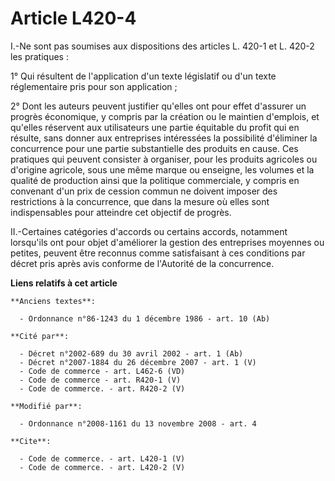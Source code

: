 # Article L420-4

I.-Ne sont pas soumises aux dispositions des articles L. 420-1 et L. 420-2 les pratiques : 

1° Qui résultent de l'application d'un texte législatif ou d'un texte réglementaire pris pour son application ; 

2° Dont les auteurs peuvent justifier qu'elles ont pour effet d'assurer un progrès économique, y compris par la création ou
le maintien d'emplois, et qu'elles réservent aux utilisateurs une partie équitable du profit qui en résulte, sans donner aux
entreprises intéressées la possibilité d'éliminer la concurrence pour une partie substantielle des produits en cause. Ces
pratiques qui peuvent consister à organiser, pour les produits agricoles ou d'origine agricole, sous une même marque ou
enseigne, les volumes et la qualité de production ainsi que la politique commerciale, y compris en convenant d'un prix de
cession commun ne doivent imposer des restrictions à la concurrence, que dans la mesure où elles sont indispensables pour
atteindre cet objectif de progrès. 

II.-Certaines catégories d'accords ou certains accords, notamment lorsqu'ils ont pour objet d'améliorer la gestion des
entreprises moyennes ou petites, peuvent être reconnus comme satisfaisant à ces conditions par décret pris après avis
conforme de l'Autorité de la concurrence.

**Liens relatifs à cet article**

	**Anciens textes**:

	  - Ordonnance n°86-1243 du 1 décembre 1986 - art. 10 (Ab)

	**Cité par**:

	  - Décret n°2002-689 du 30 avril 2002 - art. 1 (Ab)
	  - Décret n°2007-1884 du 26 décembre 2007 - art. 1 (V)
	  - Code de commerce - art. L462-6 (VD)
	  - Code de commerce - art. R420-1 (V)
	  - Code de commerce. - art. R420-2 (V)

	**Modifié par**:

	  - Ordonnance n°2008-1161 du 13 novembre 2008 - art. 4

	**Cite**:

	  - Code de commerce. - art. L420-1 (V)
	  - Code de commerce. - art. L420-2 (V)

